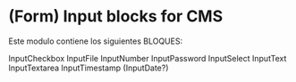 # (Form) Input blocks for CMS

Este modulo contiene los siguientes BLOQUES:

InputCheckbox
InputFile
InputNumber
InputPassword
InputSelect
InputText
InputTextarea
InputTimestamp (InputDate?)